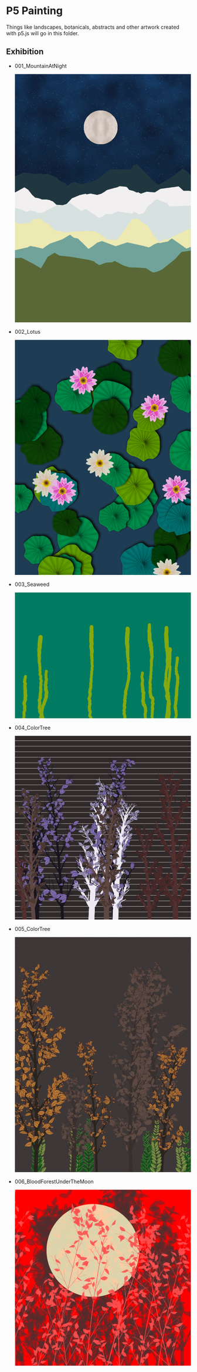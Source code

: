 # P5 Painting

Things like landscapes, botanicals, abstracts and other artwork created with p5.js will go in this folder.

## Exhibition

- 001_MountainAtNight

  ![](./001_MountainAtNight/preview.png)

- 002_Lotus

  ![](./002_Lotus/preview.png)

- 003_Seaweed

  ![](./003_Seaweed/preview.png)

- 004_ColorTree

  ![](./004_ColorTree/preview.png)

- 005_ColorTree

  ![](./005_ColorTree/preview.png)

- 006_BloodForestUnderTheMoon

  ![](./006_BloodForestUnderTheMoon/preview.png)
